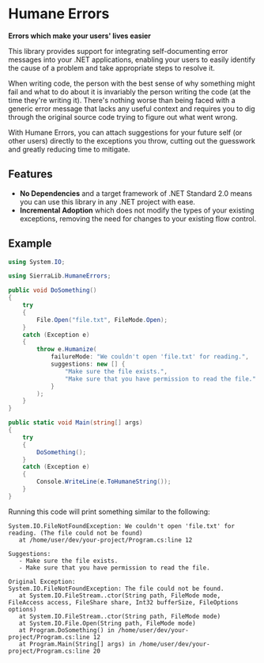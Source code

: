 # Humane Errors
**Errors which make your users' lives easier**

This library provides support for integrating self-documenting error messages into your .NET applications,
enabling your users to easily identify the cause of a problem and take appropriate steps to resolve it.

When writing code, the person with the best sense of why something might fail and what to do about it is
invariably the person writing the code (at the time they're writing it). There's nothing worse than being
faced with a generic error message that lacks any useful context and requires you to dig through the original
source code trying to figure out what went wrong.

With Humane Errors, you can attach suggestions for your future self (or other users) directly to the exceptions
you throw, cutting out the guesswork and greatly reducing time to mitigate.

## Features
 - **No Dependencies** and a target framework of .NET Standard 2.0 means you can use this library in any .NET project with ease.
 - **Incremental Adoption** which does not modify the types of your existing exceptions, removing the need for changes to your existing flow control.

## Example

```csharp
using System.IO;

using SierraLib.HumaneErrors;

public void DoSomething()
{
    try
    {
        File.Open("file.txt", FileMode.Open);
    }
    catch (Exception e)
    {
        throw e.Humanize(
            failureMode: "We couldn't open 'file.txt' for reading.",
            suggestions: new [] {
                "Make sure the file exists.",
                "Make sure that you have permission to read the file."
            }
        );
    }
}

public static void Main(string[] args)
{
    try
    {
        DoSomething();
    }
    catch (Exception e)
    {
        Console.WriteLine(e.ToHumaneString());
    }
}
```

Running this code will print something similar to the following:

```plaintext
System.IO.FileNotFoundException: We couldn't open 'file.txt' for reading. (The file could not be found)
   at /home/user/dev/your-project/Program.cs:line 12

Suggestions:
   - Make sure the file exists.
   - Make sure that you have permission to read the file.

Original Exception:
System.IO.FileNotFoundException: The file could not be found.
   at System.IO.FileStream..ctor(String path, FileMode mode, FileAccess access, FileShare share, Int32 bufferSize, FileOptions options)
   at System.IO.FileStream..ctor(String path, FileMode mode)
   at System.IO.File.Open(String path, FileMode mode)
   at Program.DoSomething() in /home/user/dev/your-project/Program.cs:line 12
   at Program.Main(String[] args) in /home/user/dev/your-project/Program.cs:line 20
```